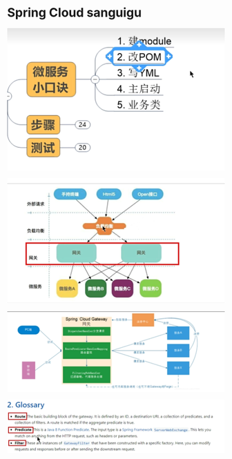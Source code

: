 # Spring Cloud sanguigu

![image-20240726205218646](https://raw.githubusercontent.com/a186232641/images/master/img/202407262052163.png)

![image-20240728172528458](https://raw.githubusercontent.com/a186232641/images/master/img/202407281725676.png)

![image-20240728172649105](https://raw.githubusercontent.com/a186232641/images/master/img/202407281726792.png)

![image-20240728172939490](https://raw.githubusercontent.com/a186232641/images/master/img/202407281729617.png)
